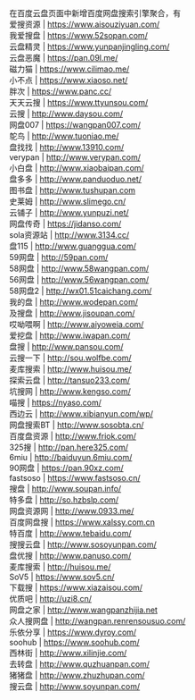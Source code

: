 在百度云盘页面中新增百度网盘搜索引擎聚合，有  
爱搜资源 | https://www.aisouziyuan.com/  
我爱搜盘 | https://www.52sopan.com/  
云盘精灵 | https://www.yunpanjingling.com/  
云盘恶魔 | https://pan.09l.me/  
磁力猫 | https://www.cilimao.me/  
小不点 | https://www.xiaoso.net/  
胖次 | https://www.panc.cc/  
天天云搜 | https://www.ttyunsou.com/  
云搜 | http://www.daysou.com/  
网盘007 | https://wangpan007.com/  
鸵鸟 | http://www.tuoniao.me/  
盘找找 | http://www.13910.com/  
verypan | http://www.verypan.com/  
小白盘 | http://www.xiaobaipan.com/  
盘多多 | http://www.panduoduo.net/  
图书盘 | http://www.tushupan.com  
史莱姆 | http://www.slimego.cn/  
云铺子 | http://www.yunpuzi.net/  
网盘传奇 | https://jidanso.com/  
sola资源站 | http://www.3134.cc/  
盘115 | http://www.guanggua.com/  
59网盘 | http://59pan.com/  
58网盘 | http://www.58wangpan.com/  
56网盘 | http://www.56wangpan.com/  
58网盘2 | http://wx01.51caichang.com/  
我的盘 | http://www.wodepan.com/  
及搜盘 | http://www.jisoupan.com/  
哎呦喂啊 | http://www.aiyoweia.com/  
爱挖盘 | http://www.iwapan.com/  
盘搜 | http://www.pansou.com/  
云搜一下 | http://sou.wolfbe.com/  
麦库搜索 | http://www.huisou.me/  
探索云盘 | http://tansuo233.com/  
坑搜网 | http://www.kengso.com/  
喵搜 | https://nyaso.com/  
西边云 | http://www.xibianyun.com/wp/  
网盘搜索BT | http://www.sosobta.cn/  
百度盘资源 | http://www.friok.com/  
325搜 | http://pan.here325.com/  
6miu | http://baiduyun.6miu.com/  
90网盘 | https://pan.90xz.com/  
fastsoso | https://www.fastsoso.cn/  
搜盘 | http://www.soupan.info/  
特多盘 | http://so.hzbslp.com/  
网盘资源网 | http://www.0933.me/  
百度网盘搜 | https://www.xalssy.com.cn  
特百度 | http://www.tebaidu.com/  
搜搜云盘 | http://www.sosoyunpan.com/  
盘优搜 | http://www.panuso.com/  
麦库搜索 | http://huisou.me/  
SoV5 | https://www.sov5.cn/  
下载搜 | https://www.xiazaisou.com/  
优质吧 | http://uzi8.cn/  
网盘之家 | http://www.wangpanzhijia.net  
众人搜网盘 | http://wangpan.renrensousuo.com/  
乐依分享 | https://www.dyroy.com/  
soohub | https://www.soohub.com/  
西林街 | http://www.xilinjie.com/  
去转盘 | http://www.quzhuanpan.com/  
猪猪盘 | http://www.zhuzhupan.com/  
搜云盘 | http://www.soyunpan.com/    
